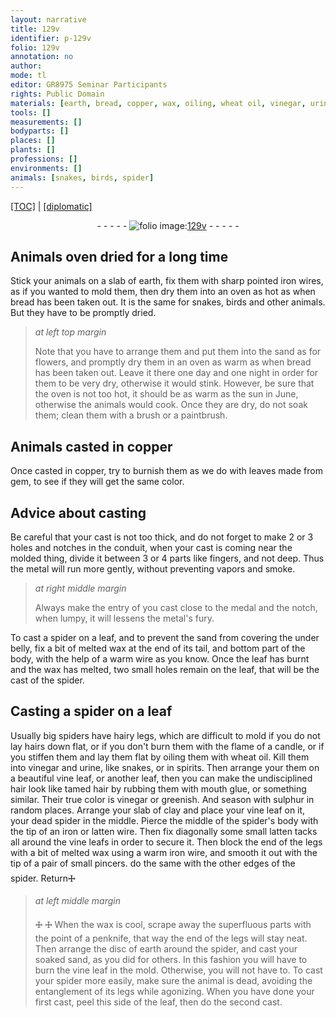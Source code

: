 ```yaml
---
layout: narrative
title: 129v
identifier: p-129v
folio: 129v
annotation: no
author:
mode: tl
editor: GR8975 Seminar Participants
rights: Public Domain
materials: [earth, bread, copper, wax, oiling, wheat oil, vinegar, urine, spirits, clay, iron, latten]
tools: []
measurements: []
bodyparts: []
places: []
plants: []
professions: []
environments: []
animals: [snakes, birds, spider]
---
```


<p><a href="{{ site.baseurl }}/translation/">[TOC]</a> | <a href="{{ site.baseurl }}/texts/p-129v_tc/">[diplomatic]</a></p><div class="folio" align="center">- - - - - <a href="http://gallica.bnf.fr/ark:/12148/btv1b10500001g/f264.item.r=" target="_blank"><img src="https://cu-mkp.github.io/2017-workshop-edition/assets/photo-icon.png" alt="folio image: " style="display:inline-block; margin-bottom:-3px;"/>129v</a> - - - - - </div>  
  

## Animals oven dried for a long time

 
 Stick your animals on a slab of <span class="m">earth</span>, fix them with sharp pointed iron wires, as if you wanted to mold them, then dry them into an oven as hot as when <span class="m">bread</span> has been taken out. It is the same for <span class="al">snakes</span>, <span class="al">birds</span> and other animals. But they have to be promptly dried.
 
> *at left top margin*
> 
> 
>   Note that you have to arrange them and put them into the sand as for flowers, and promptly dry them in an oven as warm as when <span class="m">bread</span> has been taken out. Leave it there one day and one night in order for them to be very dry, otherwise it would stink. However, be sure that the oven is not too hot, it should be as warm as the sun in June, otherwise the animals would cook. Once they are dry, do not soak them; clean them with a brush or a paintbrush.
 
 
  

## Animals casted in <span class="m">copper</span>

 
Once casted in <span class="m">copper</span>, try to burnish them as we do with leaves made from gem, to see if they will get the same color.
 
 
  

## Advice about casting

 
Be careful that your cast is not too thick, and do not forget to make 2 or 3 holes and notches in the conduit, when your cast is coming near the molded thing, divide it between 3 or 4 parts like fingers, and not deep. Thus the metal will run more gently, without preventing vapors and smoke.
 
> *at right middle margin*
> 
> 
>   Always make the entry of you cast close to the medal and the notch, when lumpy, it will lessens the metal's fury.
 
 To cast a <span class="al">spider</span> on a leaf, and to prevent the sand from covering the under belly, fix a bit of melted <span class="m">wax</span> at the end of its tail, and bottom part of the body, with the help of a warm wire as you know. Once the leaf has burnt and the <span class="m">wax</span> has melted, two small holes remain on the leaf, that will be the cast of the <span class="al">spider</span>.
 
 
  

## Casting a spider on a leaf

 
 Usually big spiders have hairy legs, which are difficult to mold if you do not lay hairs down flat, or if you don't burn them with the flame of a candle, or if you stiffen them and lay them flat by <span class="m">oiling</span> them with <span class="m">wheat oil</span>. Kill them into <span class="m">vinegar</span> and <span class="m">urine</span>, like <span class="al">snakes</span>, or in <span class="m">spirits</span>. Then arrange your them on a beautiful vine leaf, or another leaf, then you can make the undisciplined hair look like tamed hair by rubbing them with mouth glue, or something similar. Their true color is <span class="m">vinegar</span> or greenish. And season with sulphur in random places. Arrange your slab of <span class="m">clay</span> and place your vine leaf on it, your dead spider in the middle. Pierce the middle of the <span class="al">spider</span>'s body with the tip of an <span class="m">iron</span> or <span class="m">latten</span> wire. Then fix diagonally some small <span class="m">latten</span> tacks all around the vine leafs in order to secure it. Then block the end of the legs with a bit of melted wax using a warm <span class="m">iron</span> wire, and smooth it out with the tip of a pair of small pincers. do the same with the other edges of the <span class="al">spider</span>. Return🜊
 
> *at left middle margin*
> 
> 
>  🜊  🜊 When the wax is cool, scrape away the superfluous parts with the point of a penknife, that way the end of the legs will stay neat. Then arrange the disc of earth around the spider, and cast your soaked sand, as you did for others. In this fashion you will have to burn the vine leaf in the mold. Otherwise, you will not have to. To cast your <span class="al">spider</span> more easily, make sure the animal is dead, avoiding the entanglement of its legs while agonizing. When you have done your first cast, peel this side of the leaf, then do the second cast. 
 
